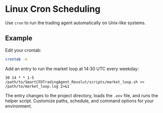 # Linux Cron Scheduling

Use `cron` to run the trading agent automatically on Unix-like systems.

## Example
Edit your crontab:
```bash
crontab -e
```
Add an entry to run the market loop at 14:30 UTC every weekday:
```cron
30 14 * * 1-5 /path/to/SmartCFDTradingAgent_Revolut/scripts/market_loop.sh >> /path/to/market_loop.log 2>&1
```
The entry changes to the project directory, loads the `.env` file, and runs the helper script. Customize paths, schedule, and command options for your environment.
